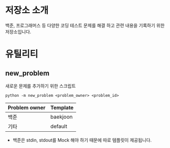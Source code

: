 # 저장소 소개
백준, 프로그래머스 등 다양한 코딩 테스트 문제를 해결 하고 관련 내용을 기록하기 위한 저장소입니다.

# 유틸리티

## new_problem

새로운 문제를 추가하기 위한 스크립트

```
python -m new_problem <problem_owner> <problem_id>
```

|Problem owner|Template|
|---|---|
|백준|baekjoon|
|기타|default|

* 백준은 stdin, stdout를 Mock 해야 하기 때문에 따로 템플릿이 제공됩니다.